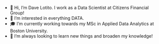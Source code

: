 - 👋 Hi, I’m Dave Lotito. I work as a Data Scientist at Citizens Financial Group!
- 👀 I’m interested in everything DATA.
- 🎓 I’m currently working towards my MSc in Applied Data Analytics at Boston University.
- 🧠 I’m always looking to learn new things and broaden my knowledge!

<!---
davelotito/davelotito is a ✨ special ✨ repository because its `README.md` (this file) appears on your GitHub profile.
You can click the Preview link to take a look at your changes.
--->
